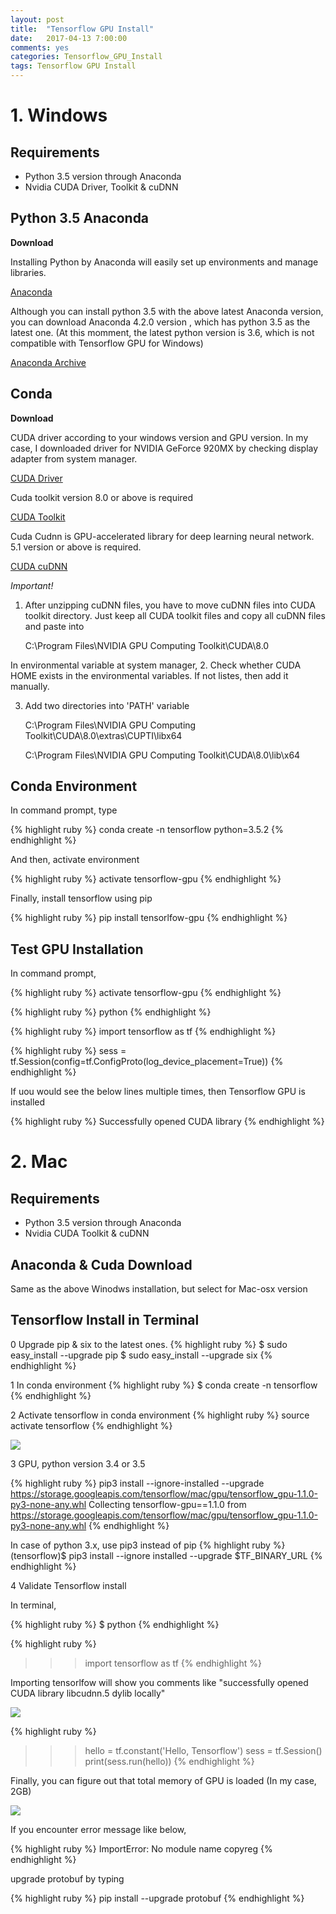```yaml
---
layout: post
title:  "Tensorflow GPU Install"
date:   2017-04-13 7:00:00
comments: yes
categories: Tensorflow_GPU_Install
tags: Tensorflow GPU Install
---
```



# **1. Windows**


## **Requirements**

* Python 3.5 version through Anaconda 
* Nvidia CUDA Driver, Toolkit & cuDNN 


## **Python 3.5 Anaconda**

**Download**

Installing Python by Anaconda will easily set up environments and manage libraries. 

[Anaconda][Anaconda-] 

Although you can install python 3.5 with the above latest Anaconda version, you can download Anaconda 4.2.0 version , which has python 3.5 as the latest one. (At this momment, the latest python version is 3.6, which is not compatible with Tensorflow GPU for Windows)  

[Anaconda Archive][Anacondaarc] 


[Anaconda-]: https://www.continuum.io/downloads

[Anacondaarc]: https://repo.continuum.io/archive 


## **Conda**

**Download**

CUDA driver according to your windows version and GPU version. In my case, I downloaded driver for NVIDIA GeForce 920MX by checking display adapter from system manager. 

[CUDA Driver][driver]

Cuda toolkit version 8.0 or above is required

[CUDA Toolkit][toolkit]

Cuda Cudnn is GPU-accelerated library for deep learning neural network. 5.1 version or above is required. 

[CUDA cuDNN][cudnn]

[driver]: https://developer.nvidia.com/cuda-downloads
[toolkit]: https://developer.nvidia.com/cuda-toolkit 
[cudnn]: https://developer.nvidia.com/cudnn 

*Important!*

1. After unzipping cuDNN files, you have to move cuDNN files into CUDA toolkit directory. 
Just keep all CUDA toolkit files and copy all cuDNN files and paste into 

	C:\Program Files\NVIDIA GPU Computing Toolkit\CUDA\8.0

In environmental variable at system manager,
2. Check whether CUDA HOME exists in the environmental variables. If not listes, then add it manually.

3. Add two directories into 'PATH' variable

	C:\Program Files\NVIDIA GPU Computing Toolkit\CUDA\8.0\extras\CUPTI\libx64
	
	C:\Program Files\NVIDIA GPU Computing Toolkit\CUDA\8.0\lib\x64 

	


## **Conda Environment**

In command prompt, type 

{% highlight ruby %}
conda create -n tensorflow python=3.5.2
{% endhighlight %}

And then, activate environment 

{% highlight ruby %}
activate tensorflow-gpu
{% endhighlight %}

Finally, install tensorflow using pip

{% highlight ruby %}
pip install tensorlfow-gpu
{% endhighlight %}



## **Test GPU Installation**

In command prompt, 

{% highlight ruby %}
activate tensorflow-gpu
{% endhighlight %}


{% highlight ruby %}
python
{% endhighlight %}

{% highlight ruby %}
import tensorflow as tf 
{% endhighlight %}

{% highlight ruby %}
sess = tf.Session(config=tf.ConfigProto(log_device_placement=True))
{% endhighlight %}

If uou would see the below lines multiple times, then Tensorflow GPU is installed

{% highlight ruby %}
Successfully opened CUDA library 
{% endhighlight %}




# **2. Mac**

## **Requirements**

* Python 3.5 version through Anaconda 
* Nvidia CUDA Toolkit & cuDNN 

## **Anaconda & Cuda Download**

Same as the above Winodws installation, but select for Mac-osx version 

## **Tensorflow Install in Terminal**

0 Upgrade pip & six to the latest ones. 
{% highlight ruby %}
$ sudo easy_install --upgrade pip
$ sudo easy_install --upgrade six 
{% endhighlight %}

1 In conda environment
{% highlight ruby %}
$ conda create -n tensorflow 
{% endhighlight %}

2 Activate tensorflow in conda environment
{% highlight ruby %}
source activate tensorflow
{% endhighlight %}

![](/result_images/tf_gpu1.png)


3 GPU, python version 3.4 or 3.5 

{% highlight ruby %}
pip3 install --ignore-installed --upgrade https://storage.googleapis.com/tensorflow/mac/gpu/tensorflow_gpu-1.1.0-py3-none-any.whl
Collecting tensorflow-gpu==1.1.0 from https://storage.googleapis.com/tensorflow/mac/gpu/tensorflow_gpu-1.1.0-py3-none-any.whl
{% endhighlight %}

In case of python 3.x, use pip3 instead of pip 
{% highlight ruby %}
(tensorflow)$ pip3 install --ignore installed --upgrade $TF_BINARY_URL
{% endhighlight %}


4 Validate Tensorflow install 

In terminal, 

{% highlight ruby %}
$ python
{% endhighlight %}


{% highlight ruby %}
>>> import tensorflow as tf
{% endhighlight %}

Importing tensorlfow will show you comments like "successfully opened CUDA library libcudnn.5 dylib locally" 


![](/result_images/tf_gpu2.png)


{% highlight ruby %}
>>> hello = tf.constant('Hello, Tensorflow')
>>> sess = tf.Session()
>>> print(sess.run(hello)) 
{% endhighlight %}

Finally, you can figure out that total memory of GPU is loaded (In my case, 2GB) 

![](/result_images/tf_gpu3.png) 

If you encounter error message like below,

{% highlight ruby %}
ImportError: No module name copyreg 
{% endhighlight %}

upgrade protobuf by typing  

{% highlight ruby %}
pip install --upgrade protobuf
{% endhighlight %}
